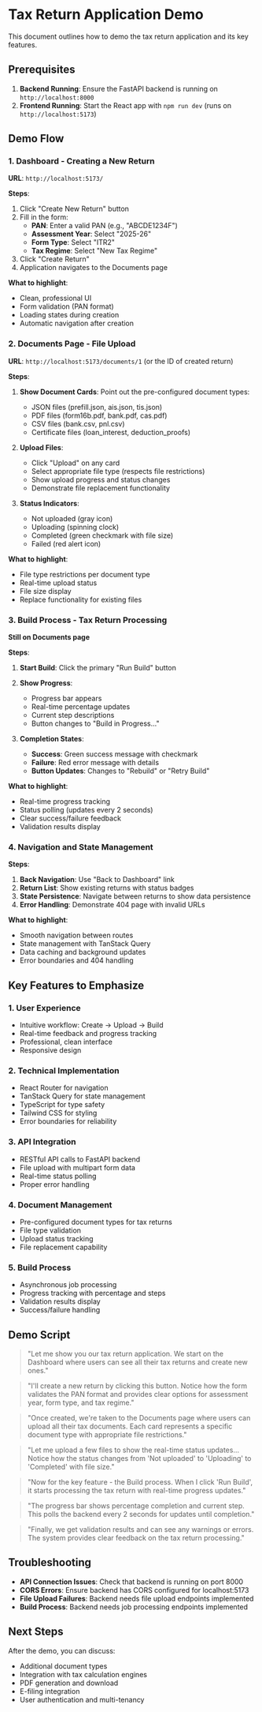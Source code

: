 # Tax Return Application Demo

This document outlines how to demo the tax return application and its key features.

## Prerequisites

1. **Backend Running**: Ensure the FastAPI backend is running on `http://localhost:8000`
2. **Frontend Running**: Start the React app with `npm run dev` (runs on `http://localhost:5173`)

## Demo Flow

### 1. Dashboard - Creating a New Return

**URL**: `http://localhost:5173/`

**Steps**:
1. Click "Create New Return" button
2. Fill in the form:
   - **PAN**: Enter a valid PAN (e.g., "ABCDE1234F")
   - **Assessment Year**: Select "2025-26"
   - **Form Type**: Select "ITR2"
   - **Tax Regime**: Select "New Tax Regime"
3. Click "Create Return"
4. Application navigates to the Documents page

**What to highlight**:
- Clean, professional UI
- Form validation (PAN format)
- Loading states during creation
- Automatic navigation after creation

### 2. Documents Page - File Upload

**URL**: `http://localhost:5173/documents/1` (or the ID of created return)

**Steps**:
1. **Show Document Cards**: Point out the pre-configured document types:
   - JSON files (prefill.json, ais.json, tis.json)
   - PDF files (form16b.pdf, bank.pdf, cas.pdf)
   - CSV files (bank.csv, pnl.csv)
   - Certificate files (loan_interest, deduction_proofs)

2. **Upload Files**:
   - Click "Upload" on any card
   - Select appropriate file type (respects file restrictions)
   - Show upload progress and status changes
   - Demonstrate file replacement functionality

3. **Status Indicators**:
   - Not uploaded (gray icon)
   - Uploading (spinning clock)
   - Completed (green checkmark with file size)
   - Failed (red alert icon)

**What to highlight**:
- File type restrictions per document type
- Real-time upload status
- File size display
- Replace functionality for existing files

### 3. Build Process - Tax Return Processing

**Still on Documents page**

**Steps**:
1. **Start Build**: Click the primary "Run Build" button
2. **Show Progress**: 
   - Progress bar appears
   - Real-time percentage updates
   - Current step descriptions
   - Button changes to "Build in Progress..."

3. **Completion States**:
   - **Success**: Green success message with checkmark
   - **Failure**: Red error message with details
   - **Button Updates**: Changes to "Rebuild" or "Retry Build"

**What to highlight**:
- Real-time progress tracking
- Status polling (updates every 2 seconds)
- Clear success/failure feedback
- Validation results display

### 4. Navigation and State Management

**Steps**:
1. **Back Navigation**: Use "Back to Dashboard" link
2. **Return List**: Show existing returns with status badges
3. **State Persistence**: Navigate between returns to show data persistence
4. **Error Handling**: Demonstrate 404 page with invalid URLs

**What to highlight**:
- Smooth navigation between routes
- State management with TanStack Query
- Data caching and background updates
- Error boundaries and 404 handling

## Key Features to Emphasize

### 1. **User Experience**
- Intuitive workflow: Create → Upload → Build
- Real-time feedback and progress tracking
- Professional, clean interface
- Responsive design

### 2. **Technical Implementation**
- React Router for navigation
- TanStack Query for state management
- TypeScript for type safety
- Tailwind CSS for styling
- Error boundaries for reliability

### 3. **API Integration**
- RESTful API calls to FastAPI backend
- File upload with multipart form data
- Real-time status polling
- Proper error handling

### 4. **Document Management**
- Pre-configured document types for tax returns
- File type validation
- Upload status tracking
- File replacement capability

### 5. **Build Process**
- Asynchronous job processing
- Progress tracking with percentage and steps
- Validation results display
- Success/failure handling

## Demo Script

> "Let me show you our tax return application. We start on the Dashboard where users can see all their tax returns and create new ones."

> "I'll create a new return by clicking this button. Notice how the form validates the PAN format and provides clear options for assessment year, form type, and tax regime."

> "Once created, we're taken to the Documents page where users can upload all their tax documents. Each card represents a specific document type with appropriate file restrictions."

> "Let me upload a few files to show the real-time status updates... Notice how the status changes from 'Not uploaded' to 'Uploading' to 'Completed' with file size."

> "Now for the key feature - the Build process. When I click 'Run Build', it starts processing the tax return with real-time progress updates."

> "The progress bar shows percentage completion and current step. This polls the backend every 2 seconds for updates until completion."

> "Finally, we get validation results and can see any warnings or errors. The system provides clear feedback on the tax return processing."

## Troubleshooting

- **API Connection Issues**: Check that backend is running on port 8000
- **CORS Errors**: Ensure backend has CORS configured for localhost:5173
- **File Upload Failures**: Backend needs file upload endpoints implemented
- **Build Process**: Backend needs job processing endpoints implemented

## Next Steps

After the demo, you can discuss:
- Additional document types
- Integration with tax calculation engines
- PDF generation and download
- E-filing integration
- User authentication and multi-tenancy